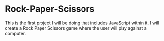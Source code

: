 # Rock-Paper-Scissors

This is the first project I will be doing that includes JavaScript within it. 
I will create a Rock Paper Scissors game where the user will play against a computer.
